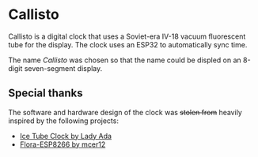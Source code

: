 # Callisto

Callisto is a digital clock that uses a Soviet-era IV-18 vacuum fluorescent tube for the display. The clock uses an ESP32 to automatically sync time.

The name *Callisto* was chosen so that the name could be displed on an 8-digit seven-segment display.

## Special thanks

The software and hardware design of the clock was ~~stolen from~~ heavily inspired by the following projects:

- [Ice Tube Clock by Lady Ada](https://github.com/mcer12/Flora-ESP8266)
- [Flora-ESP8266 by mcer12](https://github.com/mcer12/Flora-ESP8266)